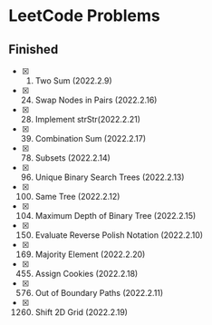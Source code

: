 # LeetCode Problems

## Finished

- [x] 1. Two Sum (2022.2.9)
- [x] 24. Swap Nodes in Pairs (2022.2.16)
- [x] 28. Implement strStr(2022.2.21)
- [x] 39. Combination Sum (2022.2.17)
- [x] 78. Subsets (2022.2.14)
- [x] 96. Unique Binary Search Trees (2022.2.13)
- [x] 100. Same Tree (2022.2.12)
- [x] 104. Maximum Depth of Binary Tree (2022.2.15)
- [x] 150. Evaluate Reverse Polish Notation (2022.2.10)
- [x] 169. Majority Element (2022.2.20)
- [x] 455. Assign Cookies (2022.2.18)
- [x] 576. Out of Boundary Paths (2022.2.11)
- [x] 1260. Shift 2D Grid (2022.2.19)